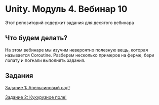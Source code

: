 # Unity. Модуль 4. Вебинар 10

Этот репозиторий содержит задания для десятого вебинара

## Что будем делать?

На этом вебинаре мы изучим невероятно полезную вещь, которая называется Coroutine. Разберем несколько примеров на ферме, бери лопату и погнали выполнять задания.

## Задания

[Задание 1: Апельсиновый сад!](/Task1.md)

[Задание 2: Кукурузное поле!](/Task2.md)
